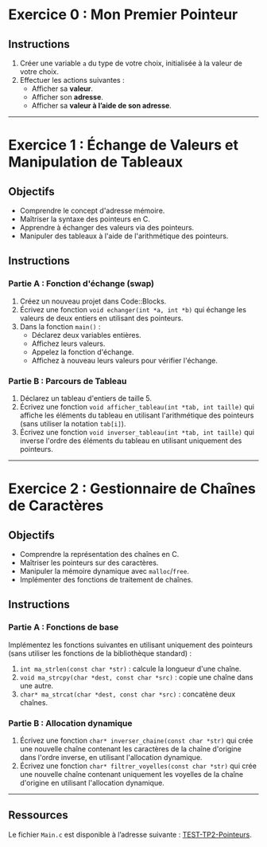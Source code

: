 # Exercice 0 : Mon Premier Pointeur  

## Instructions  
1. Créer une variable `a` du type de votre choix, initialisée à la valeur de votre choix.    
2. Effectuer les actions suivantes :    
    - Afficher sa **valeur**.    
    - Afficher son **adresse**.    
    - Afficher sa **valeur à l’aide de son adresse**.    

---  

# Exercice 1 : Échange de Valeurs et Manipulation de Tableaux  

## Objectifs  
- Comprendre le concept d'adresse mémoire.    
- Maîtriser la syntaxe des pointeurs en C.    
- Apprendre à échanger des valeurs via des pointeurs.    
- Manipuler des tableaux à l'aide de l'arithmétique des pointeurs.    

## Instructions  

### Partie A : Fonction d'échange (swap)  
1. Créez un nouveau projet dans Code::Blocks.    
2. Écrivez une fonction `void echanger(int *a, int *b)` qui échange les valeurs de deux entiers en utilisant des pointeurs.    
3. Dans la fonction `main()` :    
    - Déclarez deux variables entières.    
    - Affichez leurs valeurs.    
    - Appelez la fonction d'échange.    
    - Affichez à nouveau leurs valeurs pour vérifier l'échange.    

### Partie B : Parcours de Tableau  
1. Déclarez un tableau d'entiers de taille 5.    
2. Écrivez une fonction `void afficher_tableau(int *tab, int taille)` qui affiche les éléments du tableau en utilisant l'arithmétique des pointeurs (sans utiliser la notation `tab[i]`).    
3. Écrivez une fonction `void inverser_tableau(int *tab, int taille)` qui inverse l'ordre des éléments du tableau en utilisant uniquement des pointeurs.    

---  

# Exercice 2 : Gestionnaire de Chaînes de Caractères  

## Objectifs  
- Comprendre la représentation des chaînes en C.    
- Maîtriser les pointeurs sur des caractères.    
- Manipuler la mémoire dynamique avec `malloc`/`free`.    
- Implémenter des fonctions de traitement de chaînes.    

## Instructions  

### Partie A : Fonctions de base  
Implémentez les fonctions suivantes en utilisant uniquement des pointeurs (sans utiliser les fonctions de la bibliothèque standard) :    
1. `int ma_strlen(const char *str)` : calcule la longueur d'une chaîne.    
2. `void ma_strcpy(char *dest, const char *src)` : copie une chaîne dans une autre.    
3. `char* ma_strcat(char *dest, const char *src)` : concatène deux chaînes.    

### Partie B : Allocation dynamique  
1. Écrivez une fonction `char* inverser_chaine(const char *str)` qui crée une nouvelle chaîne contenant les caractères de la chaîne d'origine dans l'ordre inverse, en utilisant l'allocation dynamique.    
2. Écrivez une fonction `char* filtrer_voyelles(const char *str)` qui crée une nouvelle chaîne contenant uniquement les voyelles de la chaîne d'origine en utilisant l'allocation dynamique.    

---  

## Ressources  
Le fichier `Main.c` est disponible à l’adresse suivante : [TEST-TP2-Pointeurs](https://gitea.apf-bi.ovh/bastien/TEST-TP2-Pointeurs).    

